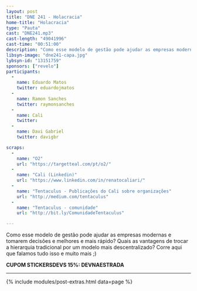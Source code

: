 ```yaml
---
layout: post
title: "DNE 241 - Holacracia"
home-title: "Holacracia"
type: "Pauta"
cast: "DNE241.mp3"
cast-length: "49041996"
cast-time: "00:51:00"
description: "Como esse modelo de gestão pode ajudar as empresas modernas e tomarem decisões e melhores e mais rápido? Quais as vantagens de trocar a hierarquia tradicional por um modelo mais descentralizado? Corre aqui que falamos tudo isso e muito mais ;)"
libsyn-image: "dne241-capa.jpg"
lybsyn-id: "13151759"
sponsors: ["revelo"]
participants:
  -
    name: Eduardo Matos
    twitter: eduardojmatos
  -
    name: Ramon Sanches
    twitter: raymonsanches
  -
    name: Cali
    twitter: 
  -
    name: Davi Gabriel
    twitter: davigbr

scraps:
  -
    name: "O2"
    url: "https://targetteal.com/pt/o2/"
  -
    name: "Cali (Linkedin)"
    url: "https://www.linkedin.com/in/renatocaliari/"
  -
    name: "Tentaculus - Publicações do Cali sobre organizações"
    url: "http://medium.com/tentaculus"
  -
    name: "Tentaculus - comunidade"
    url: "http://bit.ly/ComunidadeTentaculus"

---
```


Como esse modelo de gestão pode ajudar as empresas modernas e tomarem decisões e melhores e mais rápido? Quais as vantagens de trocar a hierarquia tradicional por um modelo mais descentralizado? Corre aqui que falamos tudo isso e muito mais ;)

<strong>CUPOM STICKERSDEVS 15%: DEVNAESTRADA</strong>
<br>

---

{% include modules/post-extras.html data=page %}
